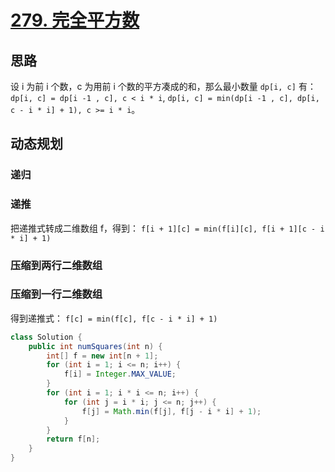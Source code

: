 # [279. 完全平方数](https://leetcode.cn/problems/perfect-squares/)

## 思路

设 i 为前 i 个数，c 为用前 i 个数的平方凑成的和，那么最小数量 `dp[i, c]` 有：
`dp[i, c] = dp[i -1 , c], c < i * i`,
`dp[i, c] = min(dp[i -1 , c], dp[i, c - i * i] + 1), c >= i * i`。

## 动态规划

### 递归

### 递推

把递推式转成二维数组 f，得到：
`f[i + 1][c] = min(f[i][c], f[i + 1][c - i * i] + 1)`

### 压缩到两行二维数组

### 压缩到一行二维数组

得到递推式：
`f[c] = min(f[c], f[c - i * i] + 1)`

```java
class Solution {
    public int numSquares(int n) {
        int[] f = new int[n + 1];
        for (int i = 1; i <= n; i++) {
            f[i] = Integer.MAX_VALUE;
        }
        for (int i = 1; i * i <= n; i++) {
            for (int j = i * i; j <= n; j++) {
                f[j] = Math.min(f[j], f[j - i * i] + 1);
            }
        }
        return f[n];
    }
}
```